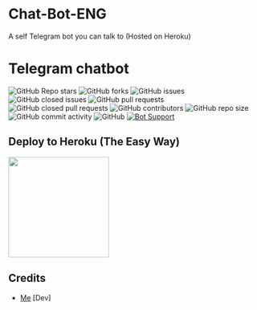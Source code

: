 # Chat-Bot-ENG
A self Telegram bot you can talk to (Hosted on Heroku)

# Telegram chatbot

![GitHub Repo stars](https://img.shields.io/github/stars/idzero23/Chat-Bot-ENG?color=blue&style=flat)
![GitHub forks](https://img.shields.io/github/forks/idzero23/Chat-Bot-ENG?color=green&style=flat)
![GitHub issues](https://img.shields.io/github/issues/idzero23/Chat-Bot-ENG)
![GitHub closed issues](https://img.shields.io/github/issues-closed/idzero23/Chat-Bot-ENG)
![GitHub pull requests](https://img.shields.io/github/issues-pr/idzero23/Chat-Bot-ENG)
![GitHub closed pull requests](https://img.shields.io/github/issues-pr-closed/idzero23/Chat-Bot-ENG)
![GitHub contributors](https://img.shields.io/github/contributors/idzero23/Chat-Bot-ENG?style=flat)
![GitHub repo size](https://img.shields.io/github/repo-size/idzero23/Chat-Bot-ENG?color=red)
![GitHub commit activity](https://img.shields.io/github/commit-activity/m/idzero23/Chat-Bot-ENG)
![GitHub](https://img.shields.io/github/license/idzero23/Chat-bot-ENG)
[![Bot Support](https://img.shields.io/badge/ARTEZID%20IDZEROID%20Support%20Group-blue)](https://t.me/idzero_gr)



## Deploy to Heroku (The Easy Way)

<p><a href="https://heroku.com/deploy?template=https://github.com/idzero23/Chat-Bot-ENG/tree/master"> <img src="https://img.shields.io/badge/Deploy%20To%20Heroku-blueviolet?style=for-the-badge&logo=heroku" width="200""/></a></p>

## Credits

- [Me](https://github.com/idzeroobot) [Dev]
